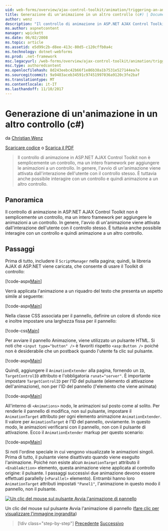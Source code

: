 ```yaml
---
uid: web-forms/overview/ajax-control-toolkit/animation/triggering-an-animation-in-another-control-cs
title: Generazione di un'animazione in un altro controllo (c#) | Documenti Microsoft
author: wenz
description: "Il controllo di animazione in ASP.NET AJAX Control Toolkit non è semplicemente un controllo, ma un intero framework per aggiungere le animazioni a un controllo. Avvio in genere, un..."
ms.author: aspnetcontent
manager: wpickett
ms.date: 06/02/2008
ms.topic: article
ms.assetid: e5d99c2b-d8ee-413c-80d5-c120cffb0a4c
ms.technology: dotnet-webforms
ms.prod: .net-framework
msc.legacyurl: /web-forms/overview/ajax-control-toolkit/animation/triggering-an-animation-in-another-control-cs
msc.type: authoredcontent
ms.openlocfilehash: 8d243eebc42b66f1e86b38a1b7531e527144ea7e
ms.sourcegitcommit: 9a9483aceb34591c97451997036a9120c3fe2baf
ms.translationtype: MT
ms.contentlocale: it-IT
ms.lasthandoff: 11/10/2017
---
```

<a name="triggering-an-animation-in-another-control-c"></a>Generazione di un'animazione in un altro controllo (c#)
====================
da [Christian Wenz](https://github.com/wenz)

[Scaricare codice](http://download.microsoft.com/download/f/9/a/f9a26acd-8df4-4484-8a18-199e4598f411/Animation8.cs.zip) o [Scarica il PDF](http://download.microsoft.com/download/6/7/1/6718d452-ff89-4d3f-a90e-c74ec2d636a3/animation8CS.pdf)

> Il controllo di animazione in ASP.NET AJAX Control Toolkit non è semplicemente un controllo, ma un intero framework per aggiungere le animazioni a un controllo. In genere, l'avvio di un'animazione viene attivata dall'interazione dell'utente con il controllo stesso. È tuttavia anche possibile interagire con un controllo e quindi animazione a un altro controllo.


## <a name="overview"></a>Panoramica

Il controllo di animazione in ASP.NET AJAX Control Toolkit non è semplicemente un controllo, ma un intero framework per aggiungere le animazioni a un controllo. In genere, l'avvio di un'animazione viene attivata dall'interazione dell'utente con il controllo stesso. È tuttavia anche possibile interagire con un controllo e quindi animazione a un altro controllo.

## <a name="steps"></a>Passaggi

Prima di tutto, includere il `ScriptManager` nella pagina; quindi, la libreria AJAX di ASP.NET viene caricata, che consente di usare il Toolkit di controllo:

[!code-aspx[Main](triggering-an-animation-in-another-control-cs/samples/sample1.aspx)]

Verrà applicata l'animazione a un riquadro del testo che presenta un aspetto simile al seguente:

[!code-aspx[Main](triggering-an-animation-in-another-control-cs/samples/sample2.aspx)]

Nella classe CSS associata per il pannello, definire un colore di sfondo nice e inoltre impostare una larghezza fissa per il pannello:

[!code-css[Main](triggering-an-animation-in-another-control-cs/samples/sample3.css)]

Per avviare il pannello Animazione, viene utilizzato un pulsante HTML. Si noti che `<input type="button" />` è favoriti rispetto `<asp:Button />` poiché non è desiderabile che un postback quando l'utente fa clic sul pulsante.

[!code-aspx[Main](triggering-an-animation-in-another-control-cs/samples/sample4.aspx)]

Quindi, aggiungere il `AnimationExtender` alla pagina, fornendo un `ID`, `TargetControlID` attributo e l'obbligatoria `runat="server"`. È importante impostare `TargetControlID` per l'ID del pulsante (elemento di attivazione dell'animazione), non per l'ID del pannello (l'elemento che viene animata)

[!code-aspx[Main](triggering-an-animation-in-another-control-cs/samples/sample5.aspx)]

All'interno di `<Animations>` nodo, le animazioni sul posto come al solito. Per renderle il pannello di modifica, non sul pulsante, impostare il `AnimationTarget` attributo per ogni elemento animazione `AnimationExtender`. Il valore per `AnimationTarget` è l'ID del pannello, ovviamente. In questo modo, le animazioni verificarsi con il pannello, non con il pulsante di attivazione. Ecco il `AnimationExtender` markup per questo scenario:

[!code-aspx[Main](triggering-an-animation-in-another-control-cs/samples/sample6.aspx)]

Si noti l'ordine speciale in cui vengono visualizzate le animazioni singoli. Prima di tutto, il pulsante viene disattivato quando viene eseguito l'animazione. Poiché non esiste alcun `AnimationTarget` attributo il `<EnableAction>` elemento, questa animazione viene applicata al controllo origine: il pulsante. I passaggi successivi due animazione devono essere effettuati parallelly (`<Parallel>` elemento). Entrambi hanno loro `AnimationTarget` attributi impostati `"Panel1"`, l'animazione in questo modo il pannello, non il pulsante.


[![Un clic del mouse sul pulsante Avvia l'animazione di pannello](triggering-an-animation-in-another-control-cs/_static/image2.png)](triggering-an-animation-in-another-control-cs/_static/image1.png)

Un clic del mouse sul pulsante Avvia l'animazione di pannello ([fare clic per visualizzare l'immagine ingrandita](triggering-an-animation-in-another-control-cs/_static/image3.png))

>[!div class="step-by-step"]
[Precedente](disabling-actions-during-animation-cs.md)
[Successivo](modifying-animations-from-the-server-side-cs.md)
